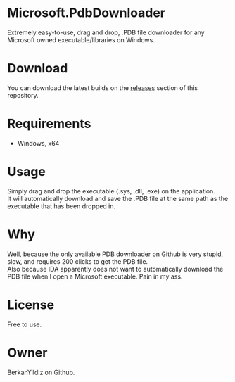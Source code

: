 # Microsoft.PdbDownloader
Extremely easy-to-use, drag and drop, .PDB file downloader for any Microsoft owned executable/libraries on Windows.

# Download
You can download the latest builds on the [releases](https://github.com/BerkanYildiz/Microsoft.PdbDownloader/releases) section of this repository.

# Requirements
 - Windows, x64

# Usage
Simply drag and drop the executable (.sys, .dll, .exe) on the application.  
It will automatically download and save the .PDB file at the same path as the executable that has been dropped in.

# Why
Well, because the only available PDB downloader on Github is very stupid, slow, and requires 200 clicks to get the PDB file.  
Also because IDA apparently does not want to automatically download the PDB file when I open a Microsoft executable. Pain in my ass.

# License
Free to use.

# Owner
BerkanYildiz on Github.

